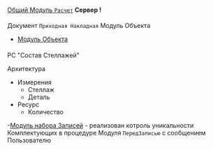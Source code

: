 
####
[Общий Модуль `Расчет`](https://github.com/alex-dev-2020/SpecPlatform/commit/4551de10773db375f9390ae93592111009979776) **Сервер !** 



####
Документ `Приходная Накладная`  Модуль Объекта


- [Модуль  Объекта](https://github.com/alex-dev-2020/SpecPlatform/blob/master/Ex_Ticket_6/%D0%9F%D1%80%D0%B8%D1%85%D0%BE%D0%B4%D0%BD%D0%B0%D1%8F%D0%9D%D0%B0%D0%BA%D0%BB%D0%B0%D0%B4%D0%BD%D0%B0%D1%8F_%D0%9E%D0%B1%D1%80%D0%B0%D0%B1%D0%BE%D1%82%D0%BA%D0%B0%D0%9F%D1%80%D0%BE%D0%B2%D0%B5%D0%B5%D0%B4%D0%BD%D0%B8%D1%8F.bsl)



####
РС "Состав Стеллажей"

Архитектура
- Измерения
    - Стеллаж
    - Деталь
- Ресурс
    - Количество

-[Модуль набора Записей](https://github.com/alex-dev-2020/SpecPlatform/commit/68a2f25d09f87f24d44d655088d24f574b4cbb76) - реализован котроль уникальности Комплектующих в процедуре Модуля `ПередЗаписью` с сообщением Пользователю
